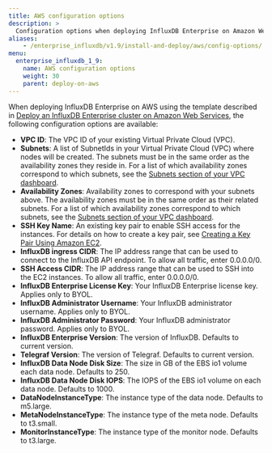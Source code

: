 ```yaml
---
title: AWS configuration options
description: >
  Configuration options when deploying InfluxDB Enterprise on Amazon Web Services (AWS).
aliases:
    - /enterprise_influxdb/v1.9/install-and-deploy/aws/config-options/
menu:
  enterprise_influxdb_1_9:
    name: AWS configuration options
    weight: 30
    parent: deploy-on-aws
---
```

When deploying InfluxDB Enterprise on AWS using the template described in [Deploy an InfluxDB Enterprise cluster on Amazon Web Services](/enterprise_influxdb/v1.9/install-and-deploy/aws/setting-up-template), the following configuration options are available:

- **VPC ID**: The VPC ID of your existing Virtual Private Cloud (VPC).
- **Subnets**: A list of SubnetIds in your Virtual Private Cloud (VPC) where nodes will be created. The subnets must be in the same order as the availability zones they reside in. For a list of which availability zones correspond to which subnets, see the [Subnets section of your VPC dashboard](https://console.aws.amazon.com/vpc/home?region=us-east-1#subnets:sort=SubnetId).
- **Availability Zones**: Availability zones to correspond with your subnets above. The availability zones must be in the same order as their related subnets. For a list of which availability zones correspond to which subnets, see the [Subnets section of your VPC dashboard](https://console.aws.amazon.com/vpc/home?region=us-east-1#subnets:sort=SubnetId).
- **SSH Key Name**: An existing key pair to enable SSH access for the instances. For details on how to create a key pair, see [Creating a Key Pair Using Amazon EC2](https://docs.aws.amazon.com/AWSEC2/latest/UserGuide/ec2-key-pairs.html#having-ec2-create-your-key-pair).
- **InfluxDB ingress CIDR**: The IP address range that can be used to connect to the InfluxDB API endpoint. To allow all traffic, enter 0.0.0.0/0.
- **SSH Access CIDR**: The IP address range that can be used to SSH into the EC2 instances. To allow all traffic, enter 0.0.0.0/0.
- **InfluxDB Enterprise License Key**: Your InfluxDB Enterprise license key. Applies only to BYOL.
- **InfluxDB Administrator Username**: Your InfluxDB administrator username. Applies only to BYOL.
- **InfluxDB Administrator Password**: Your InfluxDB administrator password. Applies only to BYOL.
- **InfluxDB Enterprise Version**: The version of InfluxDB. Defaults to current version. <!--Is this going to be taken out?-->
- **Telegraf Version**: The version of Telegraf. Defaults to current version.
- **InfluxDB Data Node Disk Size**: The size in GB of the EBS io1 volume each data node. Defaults to 250.
- **InfluxDB Data Node Disk IOPS**: The IOPS of the EBS io1 volume on each data node. Defaults to 1000.
- **DataNodeInstanceType**: The instance type of the data node. Defaults to m5.large.
- **MetaNodeInstanceType**: The instance type of the meta node. Defaults to t3.small.
- **MonitorInstanceType**: The instance type of the monitor node. Defaults to t3.large.
